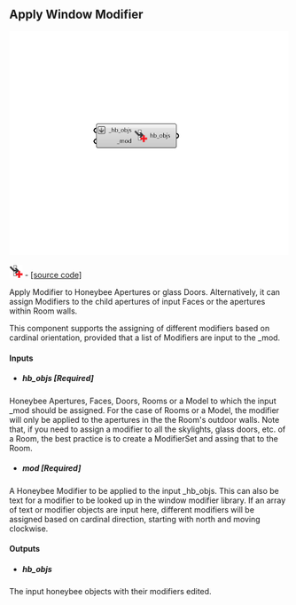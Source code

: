 ## Apply Window Modifier

![](../../images/components/Apply_Window_Modifier.png)

![](../../images/icons/Apply_Window_Modifier.png) - [[source code]](https://github.com/ladybug-tools/honeybee-grasshopper-radiance/blob/master/honeybee_grasshopper_radiance/src//HB%20Apply%20Window%20Modifier.py)


Apply Modifier to Honeybee Apertures or glass Doors. Alternatively, it can assign Modifiers to the child apertures of input Faces or the apertures within Room walls. 

This component supports the assigning of different modifiers based on cardinal orientation, provided that a list of Modifiers are input to the _mod.  



#### Inputs
* ##### hb_objs [Required]
Honeybee Apertures, Faces, Doors, Rooms or a Model to which the input _mod should be assigned. For the case of Rooms or a Model, the modifier will only be applied to the apertures in the the Room's outdoor walls. Note that, if you need to assign a modifier to all the skylights, glass doors, etc. of a Room, the best practice is to create a ModifierSet and assing that to the Room. 
* ##### mod [Required]
A Honeybee Modifier to be applied to the input _hb_objs. This can also be text for a modifier to be looked up in the window modifier library. If an array of text or modifier objects are input here, different modifiers will be assigned based on cardinal direction, starting with north and moving clockwise. 

#### Outputs
* ##### hb_objs
The input honeybee objects with their modifiers edited. 